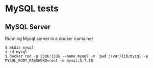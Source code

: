 # MySQL tests

## MySQL Server
Running Mysql server in a docker container

```
$ mkdir mysql
$ cd mysql
$ docker run -p 3306:3306 --name mysql -v `pwd`:/var/lib/mysql -e MYSQL_ROOT_PASSWORD=root -d mysql:5.7.18
```
